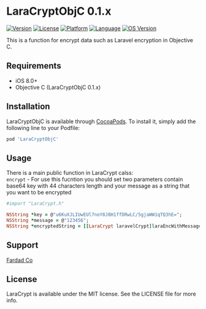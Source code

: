 # LaraCryptObjC 0.1.x

[![Version](https://img.shields.io/cocoapods/v/LaraCryptObjC.svg?style=flat)](http://cocoapods.org/pods/LaraCryptObjC)
[![License](https://img.shields.io/cocoapods/l/LaraCryptObjC.svg?style=flat)](http://cocoapods.org/pods/LaraCryptObjC)
[![Platform](https://img.shields.io/cocoapods/p/LaraCryptObjC.svg?style=flat)](http://cocoapods.org/pods/LaraCryptObjC)
[![Language](https://img.shields.io/badge/language-objectivec-orange.svg)](https://developer.apple.com/library/content/documentation/Cocoa/Conceptual/ProgrammingWithObjectiveC/Introduction/Introduction.html)
[![OS Version](https://img.shields.io/badge/made%20with-%3C3-orange.svg)](http://cocoapods.org/pods/ObjectiveC)

This is a function for encrypt data such as Laravel encryption in Objective C.

## Requirements

- iOS 8.0+
- Objective C (LaraCryptObjC 0.1.x)

## Installation

LaraCryptObjC is available through [CocoaPods](http://cocoapods.org). 
To install it, simply add the following line to your Podfile:

```ruby
pod 'LaraCryptObjC'
```

## Usage

There is a main public function in LaraCrypt calss:<br>
`encrypt` - For use this fucntion you should set two parameters contain base64 key with 44 characters length and your message as a string that you want to be encrypted  
```ruby
#import "LaraCrypt.h"

NSString *key = @"u6KuXJLIUwEUl7noY8J8H1ffDRwLC/5gjaWW1qTQ3hE=";
NSString *message = @"123456";
NSString *encryptedString = [[LaraCrypt laravelCrypt]laraEncWithMessage:message andKey:key];

```

## Support

[Fardad Co](http://fardad.co)

## License

LaraCrypt is available under the MIT license. See the LICENSE file for more info.
